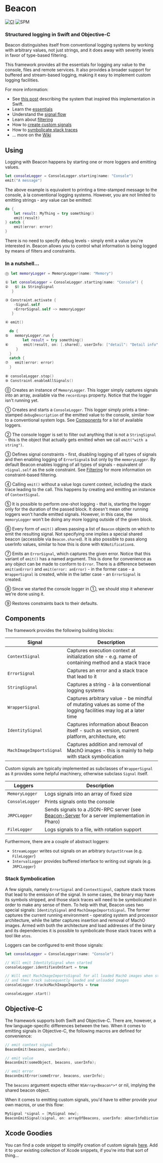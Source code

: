 # Beacon

[![CI](https://github.com/grype/SwiftBeacon/actions/workflows/swift.yml/badge.svg)](https://github.com/grype/SwiftBeacon/actions/workflows/swift.yml) ![SPM](https://img.shields.io/badge/Swift_Package_Manager-compatible-orange)

### Structured logging in Swift and Objective-C

Beacon distinguishes itself from conventional logging systems by working with arbitrary values, not just strings, and it does away with severity levels in favor of type-based filtering.

This framework provides all the essentials for logging any value to the  console, files and remote services. It also provides a broader support for buffered and stream-based logging, making it easy to implement custom logging facilities.

For more information:

* See [this post](http://www.humane-assessment.com/blog/beacon) describing the system that inspired this implementation in Swift.
* Learn the [essentials](https://github.com/grype/SwiftBeacon/wiki/Essentials)
* Understand the [signal flow](https://github.com/grype/SwiftBeacon/wiki/Signal-flow)
* Learn about [filtering](https://github.com/grype/SwiftBeacon/wiki/Filtering)
* How to [create custom signals](https://github.com/grype/SwiftBeacon/wiki/Creating-Custom-Signals)
* How to [symbolicate stack traces](https://github.com/grype/SwiftBeacon/wiki/Symbolicating-stack-traces)
* ... more on the [Wiki](https://github.com/grype/SwiftBeacon/wiki)


## Using 

Logging with Beacon happens by starting one or more loggers and emitting values.

```swift
let consoleLogger = ConsoleLogger.starting(name: "Console")
emit("A message")
``` 

The above example is equivalent to printing a time-stamped message to the console, à la conventional logging systems. However, you are not limited to emitting strings - any value can be emitted:

```swift
do { 
	let result: MyThing = try something()
	emit(result)
} catch { 
	emit(error: error) 
}
```

There is no need to specify debug levels - simply emit a value you're interested in. Beacon allows you to control what information is being logged by means of filters and constraints.

### In a nutshell...


```swift
⓪ let memoryLogger = MemoryLogger(name: "Memory")

① let consoleLogger = ConsoleLogger.starting(name: "Console") { 
②	$0 is StringSignal 
   }

③ Constraint.activate {
	-Signal.self
	+ErrorSignal.self ~> memoryLogger
   }

④ emit()

  do {
⑤	memoryLogger.run {
		let result = try something()
⑥		emit(result, on: [.shared], userInfo: ["detail": "Detail info"])
	 }
  }
  catch {
⑦	emit(error: error)
  }
  
⑧ consoleLogger.stop()
⑨ Constraint.enableAllSignals()
```

⓪ Creates an instance of `MemoryLogger`. This logger simply captures signals into an array, available via the `recordings` property. Notice that the logger isn't running yet.

① Creates and starts a `ConsoleLogger`. This logger simply prints a time-stamped `debugDescription` of the emitted value to the console, similar how to a conventional system logs. See [Components](#Components) for a list of available loggers.

② The console logger is set to filter out anything that is not a `StringSignal` - this is the object that actually gets emitted when we call `emit("with a string")`.

③ Defines signal constraints - first, disabling logging of all types of signals and then enabling logging of `ErrorSignal`s but only by the `memoryLogger`. By default Beacon enables logging of all types of signals - equivalent of `+Signal.self` as the sole constraint. See [Filtering](https://github.com/grype/SwiftBeacon/wiki/Filtering) for more information on constraint-based filtering.

④ Calling `emit()` without a value logs curent context, including the stack trace leading to the call. This happens by creating and emitting an instance of `ContextSignal`.

⑤ It is possible to perform one-shot logging - that is, starting the logger only for the duration of the passed block. It doesn't mean other running loggers won't handle emitted signals. However, in this case, the `memoryLogger` won't be doing any more logging outside of the given block.

⑥ Every form of `emit()` allows passing a list of `Beacon` objects on which to emit the resulting signal. Not specifying one implies a special shared beacon (accessible via `Beacon.shared`). It is also possible to pass along userInfo values, similar to how this is done with `NSNotification`s.

⑦ Emits an `ErrorSignal`, which captures the given error. Notice that this variant of `emit()` has a named argument. This is done for convenience as any object can be made to conform to `Error`. There is a difference between `emit(anError)` and `emit(error: anError)` - in the former case - a `WrapperSignal` is created, while in the latter case - an `ErrorSignal` is created.

⑧ Since we started the console logger in ①, we should stop it whenever we're done using it.

⑨ Restores constraints back to their defaults.

## Components

The framework provides the following building blocks:

| Signal | Description |
| ------ | ----------- |
| `ContextSignal` | Captures execution context at initialization site - e.g. name of containing method and a stack trace |
| `ErrorSignal` | Captures an error and a stack trace that lead to it |
| `StringSignal` | Captures a string - à la conventional logging systems |
| `WrapperSignal` | Captures arbitrary value - be mindful of mutating values as some of the logging facilities may log at a later time |
| `IdentitySignal` | Captures information about Beacon itself - such as version, current platform, architecture, etc |
| `MachImageImportsSignal` | Captures addition and removal of MachO images - this is mainly to help with stack symbolication |

Custom signals are typically implemented as subclasses of `WrapperSignal` as it provides some helpful machinery, otherwise subclass `Signal` itself.

| Loggers | Description |
| ------- | ----------- |
| `MemoryLogger` | Logs signals into an array of fixed size |
| `ConsoleLogger` | Prints signals onto the console |
| `JRPCLogger` | Sends signals to a JSON-RPC server (see [Beacon-Server](https://github.com/grype/Beacon-Server/) for a server implementation in Pharo) |
| `FileLogger` | Logs signals to a file, with rotation support |

Furthermore, there are a couple of abstract loggers: 

- `StreamLogger` writes out signals on an arbitrary `OutputStream` (e.g. `FileLogger`)
- `IntervalLogger` provides buffered interface to writing out signals (e.g. `JRPCLogger`) 


### Stack Symbolication 

A few signals, namely `ErrorSignal` and `ContextSignal`, capture stack traces that lead to the emission of the signal. In some cases, the binary may have its symbols stripped, and those stack traces will need to be symbolicated in order to make any sense of them. To help with that, Beacon uses two special signals: `IdentitySignal` and `MachImageImportsSignal`. The former captures the current running environment - operating system and processor architecture, while the latter captures insertion and removal of MachO images. Armed with both the architecture and load addresses of the binary and its dependencies it is possible to symbolicate those stack traces with a tool like `atos`.

Loggers can be configured to emit those signals:

```swift
let consoleLogger = ConsoleLogger(name: "Console")

// Will emit IdentitySignal when started
consoleLogger.identifiesOnStart = true

// Will emit MachImageImportsSignal for all loaded MachO images when started 
// and then track subsequently loaded and unloaded images 
consoleLogger.tracksMachImageImports = true

consoleLogger.start() 
```


## Objective-C

The framework supports both Swift and Objective-C. There are, however, a few language-specific differences between the two. When it comes to emitting signals in Objective-C, the following macros are defined for convenience:

```objective-c
// emit context signal
BeaconEmit(beacons, userInfo);

// emit value
BeaconEmit(someObject, beacons, userInfo);

// emit error
BeaconEmitError(someError, beacons, userInfo);
```

The `beacons` argument expects either `NSArray<Beacon*>*` or nil, implying the shared beacon object.

When it comes to emitting custom signals, you'd have to either provide your own macros, or use this flow:

```objective-c
MySignal *signal = [MySignal new];
BeaconEmitSignal(signal, on: arrayOfBeacons, userInfo: aUserInfoDictionary)
```

## Xcode Goodies

You can find a code snippet to simplify creation of custom signals [here](Xcode/Snippets/MakeSignal.swift). Add it to your existing collection of Xcode snippets, if you're into that sort of thing...

